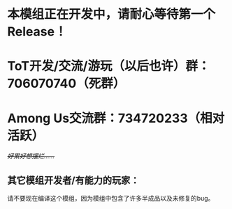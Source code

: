 # 本模组正在开发中，请耐心等待第一个Release！

# ToT开发/交流/游玩（以后也许）群：706070740（死群）

# Among Us交流群：734720233（相对活跃）

*~~好累好想摆烂……~~*

## 其它模组开发者/有能力的玩家：
请不要现在编译这个模组，因为模组中包含了许多半成品以及未修复的bug。

